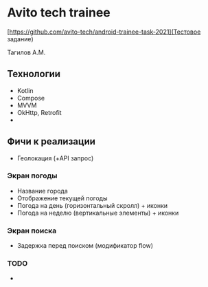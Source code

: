 # Avito tech trainee 

[https://github.com/avito-tech/android-trainee-task-2021](Тестовое задание)

Тагилов А.М.

## Технологии
 - Kotlin
 - Compose
 - MVVM
 - OkHttp, Retrofit
 - 

## Фичи к реализации
* Геолокация (+API запрос)

### Экран погоды
* Название города
* Отображение текущей погоды
* Погода на день (горизонтальный скролл) + иконки
* Погода на неделю (вертикальные элементы) + иконки


### Экран поиска
* Задержка перед поиском (модификатор flow)


### TODO
* 

